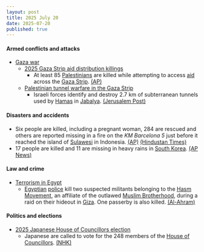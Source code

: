 ```yaml
---
layout: post
title: 2025 July 20
date: 2025-07-20
published: true
---
```



#### Armed conflicts and attacks

* [Gaza war](https://en.wikipedia.org/wiki/Gaza_war "Gaza war")
  * [2025 Gaza Strip aid distribution killings](https://en.wikipedia.org/wiki/2025_Gaza_Strip_aid_distribution_killings "2025 Gaza Strip aid distribution killings")
    * At least 85 [Palestinians](https://en.wikipedia.org/wiki/Palestinians "Palestinians") are killed while attempting to access [aid](https://en.wikipedia.org/wiki/Humanitarian_aid "Humanitarian aid") across the [Gaza Strip](https://en.wikipedia.org/wiki/Gaza_Strip "Gaza Strip"). [(AP)](https://apnews.com/article/israel-palestinians-hamas-war-07-20-2025-2b494af89d710793bc6933f5ae437566)
  * [Palestinian tunnel warfare in the Gaza Strip](https://en.wikipedia.org/wiki/Palestinian_tunnel_warfare_in_the_Gaza_Strip "Palestinian tunnel warfare in the Gaza Strip")
    * Israeli forces identify and destroy 2.7 km of subterranean tunnels used by [Hamas](https://en.wikipedia.org/wiki/Hamas "Hamas") in [Jabalya](https://en.wikipedia.org/wiki/Jabalya "Jabalya"). [(Jerusalem Post)](https://www.jpost.com/israel-news/defense-news/article-861584)

#### Disasters and accidents

* Six people are killed, including a pregnant woman, 284 are rescued and others are reported missing in a fire on the *KM Barcelona 5* just before it reached the island of [Sulawesi](https://en.wikipedia.org/wiki/Sulawesi "Sulawesi") in Indonesia. [(AP)](https://apnews.com/article/indonesia-passenger-ferry-fire-9b71bb15a123e09540cacbeb1e40b027) [(Hindustan Times)](https://www.hindustantimes.com/world-news/us-news/indonesia-ferry-fire-passenger-livestreams-horror-at-sea-while-holding-baby-watch-101753022743487.html)
* 17 people are killed and 11 are missing in heavy rains in [South Korea](https://en.wikipedia.org/wiki/South_Korea "South Korea"). [(AP News)](https://apnews.com/article/south-korea-heavy-rain-landslides-41c1b115aec4e836677b8535434a67dc)

#### Law and crime

* [Terrorism in Egypt](https://en.wikipedia.org/wiki/Terrorism_in_Egypt "Terrorism in Egypt")
  * [Egyptian](https://en.wikipedia.org/wiki/Egypt "Egypt") [police](https://en.wikipedia.org/wiki/Egyptian_National_Police "Egyptian National Police") kill two suspected militants belonging to the [Hasm Movement](https://en.wikipedia.org/wiki/Hasm_Movement "Hasm Movement"), an affiliate of the outlawed [Muslim Brotherhood](https://en.wikipedia.org/wiki/Muslim_Brotherhood_in_Egypt "Muslim Brotherhood in Egypt"), during a raid on their hideout in [Giza](https://en.wikipedia.org/wiki/Giza "Giza"). One passerby is also killed. [(Al-Ahram)](https://english.ahram.org.eg/News/549880.aspx)

#### Politics and elections

* [2025 Japanese House of Councillors election](https://en.wikipedia.org/wiki/2025_Japanese_House_of_Councillors_election "2025 Japanese House of Councillors election")
  * Japanese are called to vote for the 248 members of the [House of Councillors](https://en.wikipedia.org/wiki/House_of_Councillors "House of Councillors"). [(NHK)](https://www3.nhk.or.jp/nhkworld/en/news/20250720_06/)
